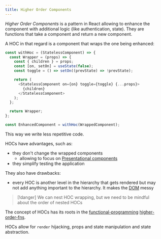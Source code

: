 ```yaml
---
title: Higher Order Components
---
```


_Higher Order Components_ is a pattern in React allowing to enhance the component with additional logic (like authentication, state). They are functions that take a component and return a new component.

A HOC in that regard is a component that wraps the one being enhanced:

```js
const withHoc = (StatelessComponent) => {
  const Wrapper = (props) => {
    const { children } = props;
    const [on, setOn] = useState(false);
    const toggle = () => setOn((prevState) => !prevState);

    return (
      <StatelessComponent on={on} toggle={toggle} {...props}>
        {children}
      </StatelessComponent>
    );
  };

  return Wrapper;
};

const EnhancedComponent = withHoc(WrappedComponent);
```

This way we write less repetitive code.

HOCs have advantages, such as:

- they don't change the wrapped components
  - allowing to focus on [Presentational components](/Knowledge/React/containers-vs-presentation-components.md)
- they simplify testing the application

They also have drawbacks: 
- every HOC is another level in the hierarchy that gets rendered but may not add anything important to the hierarchy. It makes the [DOM](Knowledge/WebDev/DOM.md) messy

> [!danger] We can nest HOC wrapping, but we need to be mindful about the order of nested HOCs

The concept of HOCs has its roots in the [functional-programming](/functional-programming) [higher-order-fns](/higher-order-fns).

HOCs allow for `render` hijacking, props and state manipulation and state abstraction.
